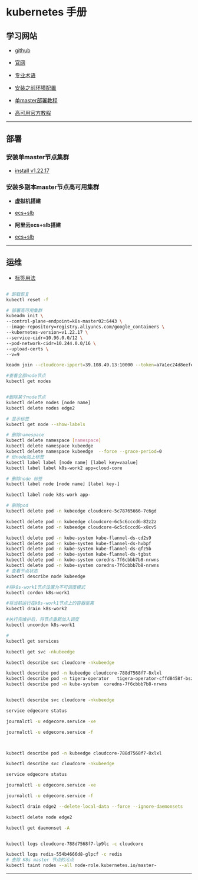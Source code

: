 # kubernetes 手册

## 学习网站

- [github](https://github.com/kubernetes/kubernetes)

- [官网](https://kubernetes.io/)

- [专业术语](https://kubernetes.io/docs/reference/glossary/?fundamental=true)

- [安装之前环境配置](https://kubernetes.io/docs/setup/production-environment/container-runtimes/)

- [单master部署教程](https://kubernetes.io/docs/setup/production-environment/tools/kubeadm/install-kubeadm/)

- [高可用官方教程](https://github.com/kubernetes/kubeadm/blob/main/docs/ha-considerations.md#options-for-software-load-balancing)

----- 

## 部署

### 安装单master节点集群

- [install v1.22.17](k8s_1_22_17_install.md)

### 安装多副本master节点高可用集群

- **虚拟机搭建**

- [ecs+slb](ha/wm.md)

- **阿里云ecs+slb搭建**

- [ecs+slb](ha/ecs_slb.md)

------

## 运维

- [标签用法](https://kubernetes.io/zh-cn/docs/concepts/overview/working-with-objects/labels/)

```sh

# 卸载恢复
kubectl reset -f

# 部署高可用集群
kubeadm init \
--control-plane-endpoint=k8s-master02:6443 \
--image-repository=registry.aliyuncs.com/google_containers \
--kubernetes-version=v1.22.17 \
--service-cidr=10.96.0.0/12 \
--pod-network-cidr=10.244.0.0/16 \
--upload-certs \
--v=9

keadm join --cloudcore-ipport=39.108.49.13:10000 --token=a7a1ec24d8eefee574e47d8c5bc1330745f4a754b11a5fa577586aa8defac04d.eyJhbGciOiJIUzI1NiIsInR5cCI6IkpXVCJ9.eyJleHAiOjE2NzYwMTQ2MTZ9.kkpWagW6lIF4h7G2J_ZpR3e0Ct-XZnCs-oFJDnfT-jo --kubeedge-version=v1.12.1

#查看全部node节点
kubectl get nodes 


#删除某个node节点
kubectl delete nodes [node name] 
kubectl delete nodes edge2

# 显示标签
kubectl get node --show-labels

# 删除namespace
kubectl delete namespace [namespace]
kubectl delete namespace kubeedge
kubectl delete namespace kubeedge  --force --grace-period=0
# 给node加上标签
kubectl label label [node name] [label key=vaalue]
kubectl label label k8s-work2 app=cloud-core 

# 删除node 标签
kubectl label node [node name] [label key-]

kubectl label node k8s-work app-

# 删除pod
kubectl delete pod -n kubeedge cloudcore-5c78765666-7c6gd

kubectl delete pod -n kubeedge cloudcore-6c5c6cccd6-82z2z
kubectl delete pod -n kubeedge cloudcore-6c5c6cccd6-x8cv5

kubectl delete pod -n kube-system kube-flannel-ds-cd2s9
kubectl delete pod -n kube-system kube-flannel-ds-hvbpf
kubectl delete pod -n kube-system kube-flannel-ds-qfz5b
kubectl delete pod -n kube-system kube-flannel-ds-tgbst
kubectl delete pod -n kube-system coredns-7f6cbbb7b8-nrwns
kubectl delete pod -n kube-system coredns-7f6cbbb7b8-nrwns
# 查看节点状态
kubectl describe node kubeedge

#将k8s-work1节点设置为不可调度模式
kubectl cordon k8s-work1

#将当前运行在k8s-work1节点上的容器驱离
kubectl drain k8s-work2

#执行完维护后，将节点重新加入调度
kubectl uncordon k8s-work1

#
kubectl get services

kubectl get svc -nkubeedge

kubectl describe svc cloudcore -nkubeedge

kubectl describe pod -n kubeedge cloudcore-788d7568f7-8xlxl
kubectl describe pod -n tigera-operator   tigera-operator-cffd8458f-bszw
kubectl describe pod -n kube-system  coredns-7f6cbbb7b8-nrwns


kubectl describe svc cloudcore -nkubeedge

service edgecore status

journalctl -u edgecore.service -xe

journalctl -u edgecore.service -f



kubectl describe pod -n kubeedge cloudcore-788d7568f7-8xlxl

kubectl describe svc cloudcore -nkubeedge

service edgecore status

journalctl -u edgecore.service -xe

journalctl -u edgecore.service -f

kubectl drain edge2 --delete-local-data --force --ignore-daemonsets

kubectl delete node edge2

kubectl get daemonset -A


kubectl logs cloudcore-788d7568f7-lp9lc -c cloudcore

kubectl logs redis-554b4666d8-glpcf -c redis
# 去除 K8s master 节点的污点
kubectl taint nodes --all node-role.kubernetes.io/master-

```



-----
